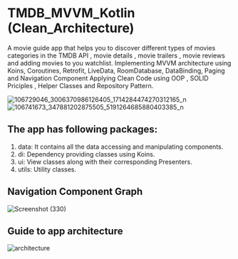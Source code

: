 # TMDB_MVVM_Kotlin (Clean_Architecture)
A movie guide app that helps you to discover different types of movies categories in the TMDB API , 
movie details , movie trailers , movie reviews and adding movies to you watchlist.
Implementing MVVM architecture using Koins, Coroutines, Retrofit, LiveData, RoomDatabase, DataBinding, Paging and Navigation Component
Applying Clean Code using OOP , SOLID Priciples , Helper Classes and Repository Pattern.

![106729046_3006370986126405_1714284474270312165_n](https://user-images.githubusercontent.com/39988066/86522128-596e7780-be59-11ea-80a7-af1c476c485d.png)
![106741673_347881202875505_5191264685880403385_n](https://user-images.githubusercontent.com/39988066/86522137-7b67fa00-be59-11ea-9cc7-4f00e46de287.png)

## The app has following packages:
1. data: It contains all the data accessing and manipulating components.
2. di: Dependency providing classes using Koins.
3. ui: View classes along with their corresponding Presenters.
4. utils: Utility classes.

## Navigation Component Graph
![Screenshot (330)](https://user-images.githubusercontent.com/39988066/84932103-0e700880-b0d4-11ea-9c9d-2bd48d02778a.png)

## Guide to app architecture
![architecture](https://user-images.githubusercontent.com/39988066/74880974-1661ab00-5375-11ea-9386-fb66e57e1018.png)
